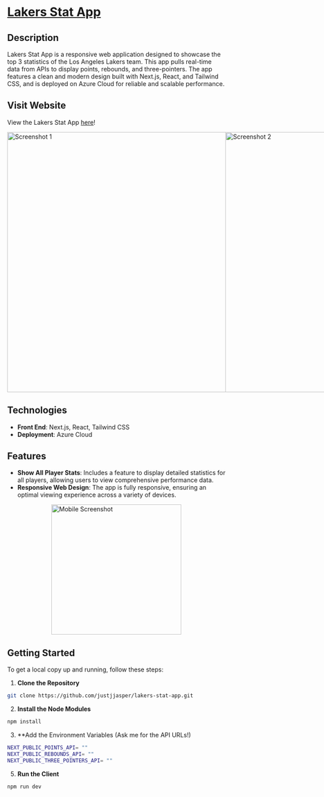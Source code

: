 # [Lakers Stat App](http://20.64.250.156)

## Description
Lakers Stat App is a responsive web application designed to showcase the top 3 statistics of the Los Angeles Lakers team. This app pulls real-time data from APIs to display points, rebounds, and three-pointers. The app features a clean and modern design built with Next.js, React, and Tailwind CSS, and is deployed on Azure Cloud for reliable and scalable performance.

## Visit Website 

View the Lakers Stat App [here](http://20.64.250.156)!
<div style="display: flex; justify-content: space-around;">
  <img width="600" alt="Screenshot 1" src="https://github.com/user-attachments/assets/0b729e68-4ae7-429c-a7e6-95bf88100a75">
  <img width="600" alt="Screenshot 2" src="https://github.com/user-attachments/assets/e8ff584d-3c7b-4bca-8e27-9750a33ba372">
</div>


## Technologies
- **Front End**: Next.js, React, Tailwind CSS
- **Deployment**: Azure Cloud

## Features
- **Show All Player Stats**: Includes a feature to display detailed statistics for all players, allowing users to view comprehensive performance data.
- **Responsive Web Design**: The app is fully responsive, ensuring an optimal viewing experience across a variety of devices.
<div style="display: flex; justify-content: center;">
  <img width="300" alt="Mobile Screenshot" src="https://github.com/user-attachments/assets/5c5c4cf5-e4e0-458c-9840-11f0c106d4dd">
</div>

## Getting Started
To get a local copy up and running, follow these steps:

1. **Clone the Repository**
```bash
git clone https://github.com/justjjasper/lakers-stat-app.git
```
2. **Install the Node Modules**
```bash
npm install
```
3. **Add the Environment Variables (Ask me for the API URLs!)
```bash
NEXT_PUBLIC_POINTS_API= ""
NEXT_PUBLIC_REBOUNDS_API= ""
NEXT_PUBLIC_THREE_POINTERS_API= ""
```
5. **Run the Client**
```bash
npm run dev
```
